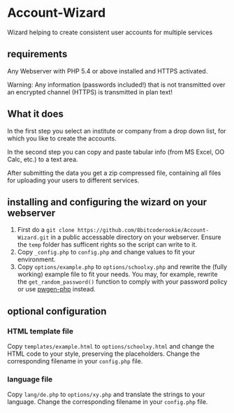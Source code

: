 # Account-Wizard

Wizard helping to create consistent user accounts for multiple services

## requirements

Any Webserver with PHP 5.4 or above installed and HTTPS activated.

Warning: Any information (passwords included!) that is not transmitted over an encrypted channel (HTTPS) is transmitted in plan text!

## What it does

In the first step you select an institute or company from a drop down list, for which you like to create the accounts.

In the second step you can copy and paste tabular info (from MS Excel, OO Calc, etc.) to a text area.

After submitting the data you get a zip compressed file, containing all files for uploading your users to different services.

## installing and configuring the wizard on your webserver

1. First do a `git clone https://github.com/8bitcoderookie/Account-Wizard.git` in a public accessable directory on your webserver. Ensure the `temp` folder has sufficent rights so the script can write to it.
2. Copy `_config.php` to `config.php` and change values to fit your environment.
3. Copy `options/example.php` to `options/schoolxy.php` and rewrite the (fully working) example file to fit your needs. You may, for example, rewrite the `get_random_password()` function to comply with your password policy or use [pwgen-php](http://code.google.com/p/pwgen-php/) instead.

## optional configuration

### HTML template file

Copy `templates/example.html` to `options/schoolxy.html` and change the HTML code to your style, preserving the placeholders. Change the corresponding filename in your `config.php` file.

### language file

Copy `lang/de.php` to `options/xy.php` and translate the strings to your language. Change the corresponding filename in your `config.php` file.
